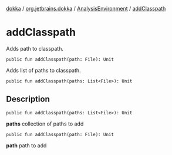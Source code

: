 [dokka](../../index.md) / [org.jetbrains.dokka](../index.md) / [AnalysisEnvironment](index.md) / [addClasspath](addClasspath.md)

# addClasspath
Adds path to classpath.
```
public fun addClasspath(path: File): Unit
```
Adds list of paths to classpath.
```
public fun addClasspath(paths: List<File>): Unit
```
## Description
```
public fun addClasspath(paths: List<File>): Unit
```


**paths**
collection of paths to add

```
public fun addClasspath(path: File): Unit
```


**path**
path to add


